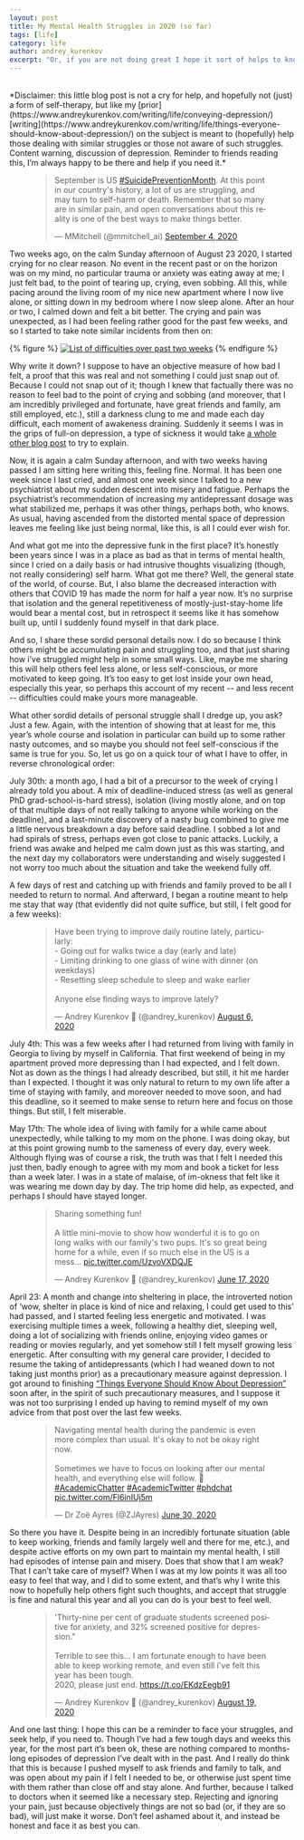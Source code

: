 ```yaml
---
layout: post
title: My Mental Health Struggles in 2020 (so far)
tags: [life]
category: life
author: andrey_kurenkov
excerpt: "Or, if you are not doing great I hope it sort of helps to know I've been in rough spots too."
---
```

<br>
*Disclaimer: this little blog post is not a cry for help, and hopefully not (just) a form of self-therapy, but like my [prior](https://www.andreykurenkov.com/writing/life/conveying-depression/) [writing](https://www.andreykurenkov.com/writing/life/things-everyone-should-know-about-depression/) on the subject is meant to (hopefully) help those dealing with similar struggles or those not aware of such struggles. Content warning, discussion of depression. Reminder to friends reading this, I’m always happy to be there and help if you need it.*

<figure>
<blockquote class="twitter-tweet"><p lang="en" dir="ltr">September is US <a href="https://twitter.com/hashtag/SuicidePreventionMonth?src=hash&amp;ref_src=twsrc%5Etfw">#SuicidePreventionMonth</a>. At this point in our country&#39;s history, a lot of us are struggling, and may turn to self-harm or death. Remember that so many are in similar pain, and open conversations about this reality is one of the best ways to make things better.</p>&mdash; MMitchell (@mmitchell_ai) <a href="https://twitter.com/mmitchell_ai/status/1301967935884337154?ref_src=twsrc%5Etfw">September 4, 2020</a></blockquote> <script async src="https://platform.twitter.com/widgets.js" charset="utf-8"></script> 
</figure>

Two weeks ago, on the calm Sunday afternoon of August 23 2020, I started crying for no clear reason. No event in the recent past or on the horizon was on my mind, no particular trauma or anxiety was eating away at me; I just felt bad, to the point of tearing up, crying, even sobbing. All this, while pacing around the living room of my nice new apartment where I now live alone, or sitting down in my bedroom where I now sleep alone. After an hour or two, I calmed down and felt a bit better. The crying and pain was unexpected, as I had been feeling rather good for the past few weeks, and so I started to take note similar incidents from then on:

{% figure %}
[<img class="postimageactual"  src="/writing/images/2020-09-06-depression-in-2020/list.jpg" alt="List of difficulties over past two weeks"/>](/writing/images/2020-09-06-depression-in-2020/list.jpg)
{% endfigure %}

Why write it down? I suppose to have an objective measure of how bad I felt, a proof that this was real and not something I could just snap out of. Because I could not snap out of it; though I knew that factually there was no reason to feel bad to the point of crying and sobbing (and moreover, that I am incredibly privileged and fortunate, have great friends and family, am still employed, etc.), still a darkness clung to me and made each day difficult, each moment of awakeness draining. Suddenly it seems I was in the grips of full-on depression, a type of sickness it would take [a whole other blog post](http://www.andreykurenkov.com/writing/life/conveying-depression/) to try to explain.

Now, it is again a calm Sunday afternoon, and with two weeks having passed I am sitting here writing this, feeling fine. Normal. It has been one week since I last cried, and almost one week since I talked to a new psychiatrist about my sudden descent into misery and fatigue. Perhaps the psychiatrist’s recommendation of increasing my antidepressant dosage was what stabilized me, perhaps it was other things, perhaps both, who knows. As usual, having ascended from the distorted mental space of depression leaves me feeling like just being normal, like this, is all I could ever wish for.

And what got me into the depressive funk in the first place? It’s honestly been years since I was in a place as bad as that in terms of mental health, since I cried on a daily basis or had intrusive thoughts visualizing (though, not really considering) self harm. What got me there? Well, the general state of the world, of course. But, I also blame the decreased interaction with others that COVID 19 has made the norm for half a year now. It’s no surprise that isolation and the general repetitiveness of mostly-just-stay-home life would bear a mental cost, but in retrospect it seems like it has somehow built up, until I suddenly found myself in that dark place.

And so, I share these sordid personal details now. I do so because I think others might be accumulating pain and struggling too, and that just sharing how i’ve struggled might help in some small ways. Like, maybe me sharing this will help others feel less alone, or less self-conscious, or more motivated to keep going. It’s too easy to get lost inside your own head, especially this year, so perhaps this account of my recent -- and less recent -- difficulties could make yours more manageable.

What other sordid details of personal struggle shall I dredge up, you ask? Just a few. Again, with the intention of showing that at least for me, this year’s whole course and isolation in particular can build up to some rather nasty outcomes, and so maybe you should not feel self-conscious if the same is true for you. So, let us go on a quick tour of what I have to offer, in reverse chronological order:

July 30th: a month ago, I had a bit of a precursor to the week of crying I already told you about. A mix of deadline-induced stress (as well as general PhD grad-school-is-hard stress), isolation (living mostly alone, and on top of that multiple days of not really talking to anyone while working on the deadline), and a last-minute discovery of a nasty bug combined to give me a little nervous breakdown a day before said deadline. I sobbed a lot and had spirals of stress, perhaps even got close to panic attacks. Luckily, a friend was awake and helped me calm down just as this was starting, and the next day my collaborators were understanding and wisely suggested I not worry too much about the situation and take the weekend fully off. 

A few days of rest and catching up with friends and family proved to be all I needed to return to normal. And afterward, I began a routine meant to help me stay that way (that evidently did not quite suffice, but still, I felt good for a few weeks): 

<figure>
<blockquote class="twitter-tweet"><p lang="en" dir="ltr">Have been trying to improve daily routine lately, particularly:<br>- Going out for walks twice a day (early and late)<br>- Limiting drinking to one glass of wine with dinner (on weekdays) <br>- Resetting sleep schedule to sleep and wake earlier<br><br>Anyone else finding ways to improve lately?</p>&mdash; Andrey Kurenkov 🤖 (@andrey_kurenkov) <a href="https://twitter.com/andrey_kurenkov/status/1291439005578309632?ref_src=twsrc%5Etfw">August 6, 2020</a></blockquote> <script async src="https://platform.twitter.com/widgets.js" charset="utf-8"></script> 
</figure>

July 4th: This was a few weeks after I had returned from living with family in Georgia to living by myself in California. That first weekend of being in my apartment proved more depressing than I had expected, and I felt down. Not as down as the things I had already described, but still, it hit me harder than I expected. I thought it was only natural to return to my own life after a time of staying with family, and moreover needed to move soon, and had this deadline, so it seemed to make sense to return here and focus on those things. But still, I felt miserable.

May 17th: The whole idea of living with family for a while came about unexpectedly, while talking to my mom on the phone. I was doing okay, but at this point growing numb to the sameness of every day, every week. Although flying was of course a risk, the truth was that I felt I needed this just then, badly enough to agree with my mom and book a ticket for less than a week later. I was in a state of malaise, of im-okness that felt like it was wearing me down day by day. The trip home did help, as expected, and perhaps I should have stayed longer. 

<figure>
<blockquote class="twitter-tweet"><p lang="en" dir="ltr">Sharing something fun! <br><br>A little mini-movie to show how wonderful it is to go on long walks with our family&#39;s two pups. It&#39;s so great being home for a while, even if so much else in the US is a mess... <a href="https://t.co/UzvoVXDQJE">pic.twitter.com/UzvoVXDQJE</a></p>&mdash; Andrey Kurenkov 🤖 (@andrey_kurenkov) <a href="https://twitter.com/andrey_kurenkov/status/1273367351438782465?ref_src=twsrc%5Etfw">June 17, 2020</a></blockquote> <script async src="https://platform.twitter.com/widgets.js" charset="utf-8"></script> 
</figure>

April 23: A month and change into sheltering in place, the introverted notion of ‘wow, shelter in place is kind of nice and relaxing, I could get used to this’ had passed, and I started feeling less energetic and motivated. I was exercising multiple times a week, following a healthy diet, sleeping well, doing a lot of socializing with friends online, enjoying video games or reading or movies regularly, and yet somehow still I felt myself growing less energetic. After consulting with my general care provider, I decided to resume the taking of antidepressants (which I had weaned down to not taking just months prior) as a precautionary measure against depression. I got around to finishing [“Things Everyone Should Know About Depression”](https://www.andreykurenkov.com/writing/life/things-everyone-should-know-about-depression/) soon after, in the spirit of such precautionary measures, and I suppose it was not too surprising I ended up having to remind myself of my own advice from that post over the last few weeks.

<figure>
<blockquote class="twitter-tweet"><p lang="en" dir="ltr">Navigating mental health during the pandemic is even more complex than usual. It&#39;s okay to not be okay right now.<br><br>Sometimes we have to focus on looking after our mental health, and everything else will follow. 💜<a href="https://twitter.com/hashtag/AcademicChatter?src=hash&amp;ref_src=twsrc%5Etfw">#AcademicChatter</a> <a href="https://twitter.com/hashtag/AcademicTwitter?src=hash&amp;ref_src=twsrc%5Etfw">#AcademicTwitter</a> <a href="https://twitter.com/hashtag/phdchat?src=hash&amp;ref_src=twsrc%5Etfw">#phdchat</a> <a href="https://t.co/Fl6inIUj5m">pic.twitter.com/Fl6inIUj5m</a></p>&mdash; Dr Zoë Ayres (@ZJAyres) <a href="https://twitter.com/ZJAyres/status/1278092344366161920?ref_src=twsrc%5Etfw">June 30, 2020</a></blockquote> <script async src="https://platform.twitter.com/widgets.js" charset="utf-8"></script> 
</figure>

So there you have it. Despite being in an incredibly fortunate situation (able to keep working, friends and family largely well and there for me, etc.), and despite active efforts on my own part to maintain my mental health, I still had episodes of intense pain and misery. Does that show that I am weak? That I can’t take care of myself? When I was at my low points it was all too easy to feel that way, and I did to some extent, and that’s why I write this now to hopefully help others fight such thoughts, and accept that struggle is fine and natural this year and all you can do is your best to feel well. 

<figure>
<blockquote class="twitter-tweet"><p lang="en" dir="ltr">&#39;Thirty-nine per cent of graduate students screened positive for anxiety, and 32% screened positive for depression.&quot;<br><br>Terrible to see this... I am fortunate enough to have been able to keep working remote, and even still i&#39;ve felt this year has been tough. <br>2020, please just end. <a href="https://t.co/EKdzEegb91">https://t.co/EKdzEegb91</a></p>&mdash; Andrey Kurenkov 🤖 (@andrey_kurenkov) <a href="https://twitter.com/andrey_kurenkov/status/1296230912288382978?ref_src=twsrc%5Etfw">August 19, 2020</a></blockquote> <script async src="https://platform.twitter.com/widgets.js" charset="utf-8"></script> 
</figure>

And one last thing: I hope this can be a reminder to face your struggles, and seek help, if you need to. Though I’ve had a few tough days and weeks this year, for the most part it’s been ok, these are nothing compared to months-long episodes of depression I’ve dealt with in the past. And I really do think that this is because I pushed myself to ask friends and family to talk, and was open about my pain if I felt I needed to be, or otherwise just spent time with them rather than close off and stay alone. And further, because I talked to doctors when it seemed like a necessary step. Rejecting and ignoring your pain, just because objectively things are not so bad (or, if they are so bad), will just make it worse. Don’t feel ashamed about it, and instead be honest and face it as best you can.

